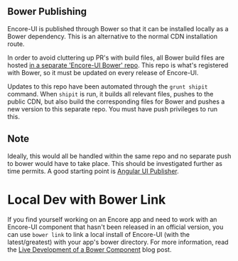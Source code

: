 ## Bower Publishing

Encore-UI is published through Bower so that it can be installed locally as a Bower dependency. This is an alternative to the normal CDN installation route.

In order to avoid cluttering up PR's with build files, all Bower build files are hosted [in a separate 'Encore-UI Bower' repo](https://github.com/rackerlabs/encore-ui-bower/). This repo is what's registered with Bower, so it must be updated on every release of Encore-UI.

Updates to this repo have been automated through the `grunt shipit` command. When `shipit` is run, it builds all relevant files, pushes to the public CDN, but also build the corresponding files for Bower and pushes a new version to this separate repo. You must have push privileges to run this.

## Note

Ideally, this would all be handled within the same repo and no separate push to bower would have to take place. This should be investigated further as time permits. A good starting point is [Angular UI Publisher](https://github.com/angular-ui/angular-ui-publisher).

# Local Dev with Bower Link

If you find yourself working on an Encore app and need to work with an Encore-UI component that hasn't been released in an official version, you can use `bower link` to link a local install of Encore-UI (with the latest/greatest) with your app's bower directory. For more information, read the [Live Development of a Bower Component](https://oncletom.io/2013/live-development-bower-component/) blog post.